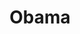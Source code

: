 ---
pid: CH399
title: Obama
location_transcription: City Hall
zipcode: 
outside_phl: 
neighborhood: 
age: '10'
age_range: 6-13
instagram: 
image_file_name: CH_399.jpg
proposal_transcription: Obama is the man in the word
topic: 
topic_summary: 
type: 
keywords_other: 
credit: Heaven
image_labels: 
twitter: 
facebook: 
permalink: "/monuments/ch399/"
layout: item-page
---